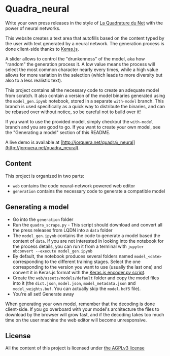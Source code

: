 Quadra_neural
=============

Write your own press releases in the style of [La Quadrature du Net](https://www.laquadrature.net/) with the power of neural networks.

This website creates a text area that autofills based on the content typed by the user with text generated by a neural network.
The generation process is done client-side thanks to [Keras.js](https://github.com/transcranial/keras-js).

A slider allows to control the "drunkenness" of the model, aka how "random" the generation process it. A low value means the process will select the most common character nearly every times, while a high value allows for more variation in the selection (which leads to more diversity but also to a less realistic text).

This project contains all the necessary code to create an adequate model from scratch. It also contain a version of the model binaries generated using the `model_gen.ipynb` notebook, stored in a separate `with-model` branch. This branch is used specifically as a quick way to distribute the binaries, and can be rebased over without notice, so be careful not to build over it!

If you want to use the provided model, simply checkout the `with-model` branch and you are good to go. If you want to create your own model, see the "Generating a model" section of this README.

A live demo is available at [http://jorquera.net/quadra\_neural](http://jorquera.net/quadra_neural).

## Content

This project is organized in two parts:

- `web` contains the code neural-network powered web editor
- `generation` contains the necessary code to generate a compatible model

## Generating a model

- Go into the `generation` folder
- Run the `quadra_scrape.py` - This script should download and convert all the press releases from LQDN into a `data` folder
- The `model_gen.ipynb` contains the code to generate a model based  the content of `data`. If you are not interested in looking into the notebook for the process details, you can run it from a terminal with `jupyter nbconvert --execute model_gen.ipynb`
- By default, the notebook produces several folders named `model_<date>` corresponding to the different training stages. Select the one corresponding to the version you want to use (usually the last one) and convert it in Keras.js format with the [Keras.js encoder.py script](https://github.com/transcranial/keras-js/blob/master/encoder.py).
- Create the `web/assets/models/default` folder and copy the model files into it (the `dict.json`, `model.json`, `model_metadata.json` and `model_weights.buf`. You can actually skip the `model.hdf5` file).
- You're all set! Generate away

When generating your own model, remember that the decoding is done client-side. If you go overboard with your model's architecture the files to download by the browser will grow fast, and if the decoding takes too much time on the user machine the web editor will become unresponsive.

## License

All the content of this project is licensed under [the AGPLv3 license](https://www.gnu.org/licenses/agpl-3.0.en.html)
